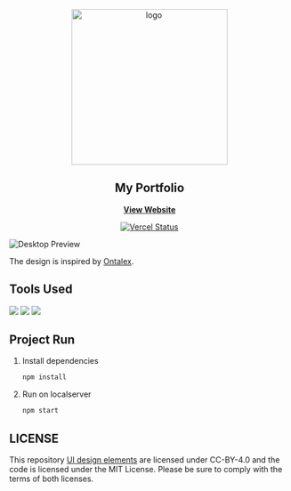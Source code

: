 <div id="top"></div>

<div align="center">

  <img src="https://github.com/Yomna-J/Portfolio/blob/main/src/assets/logo.svg" alt="logo" width="280">

  <h2 align="center">My Portfolio</h2>
  <p align="center">
    <a href="https://aaugurusa-github-io.vercel.app/"><strong>View Website</strong></a>
  </p> 
  
  
  [![Vercel Status](https://vercel-badge-ar363.vercel.app/?app=eleventy-stylus-blog-theme)](https://github.com/Yomna-J/Portfolio/deployments/activity_log?environment=Production)

</div>

![Desktop Preview](/UI.png)

The design is inspired by [Ontalex](https://www.figma.com/community/file/1176098420505083930). 

## Tools Used
<img src="https://img.shields.io/static/v1?label=&message=React Js&color=61DAFB&logo=React&logoColor=000000"/> <img src="https://img.shields.io/static/v1?label=&message=Tailwind CSS&color=06B6D4&logo=tailwind css&logoColor=FFFFFF"/>
 <img src="https://img.shields.io/static/v1?label=&message=Vercel&color=000000&logo=vercel&logoColor=FFFFFF"/>

## Project Run
1. Install dependencies

   ```sh
   npm install
   ```
2. Run on localserver

   ```sh
   npm start
   ```
## LICENSE
This repository [UI design elements](https://www.figma.com/community/file/1176098420505083930) are licensed under CC-BY-4.0 and the code is licensed under the MIT License. Please be sure to comply with the terms of both licenses.
